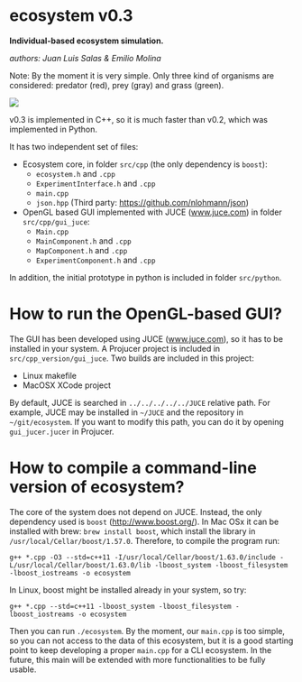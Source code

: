 # ecosystem v0.3

**Individual-based ecosystem simulation.**

*authors: Juan Luis Salas & Emilio Molina*

Note: By the moment it is very simple. Only three kind of organisms are considered: predator (red), prey (gray) and grass (green). 

![](https://raw.githubusercontent.com/EliosMolina/ecosystem/master/ecosystem_terrain.gif)

v0.3 is implemented in C++, so it is much faster than v0.2, which was implemented in Python.

It has two independent set of files:
- Ecosystem core, in folder `src/cpp` (the only dependency is `boost`):
    + `ecosystem.h` and `.cpp`
    + `ExperimentInterface.h` and `.cpp`
    + `main.cpp`
    + `json.hpp` (Third party: https://github.com/nlohmann/json)
- OpenGL based GUI implemented with JUCE (www.juce.com) in folder `src/cpp/gui_juce`:
    + `Main.cpp`
    + `MainComponent.h` and `.cpp`
    + `MapComponent.h` and `.cpp`
    + `ExperimentComponent.h` and `.cpp`

In addition, the initial prototype in python is included in folder `src/python`.


# How to run the OpenGL-based GUI?

The GUI has been developed using JUCE (www.juce.com), so it has to be installed in your system. A Projucer project is included in `src/cpp_version/gui_juce`. Two builds are included in this project:

* Linux makefile
* MacOSX XCode project

By default, JUCE is searched in `../../../../../JUCE` relative path. For example, JUCE may be installed in `~/JUCE` and the repository in `~/git/ecosystem`. If you want to modify this path, you can do it by opening `gui_jucer.jucer` in Projucer.

# How to compile a command-line version of ecosystem?

The core of the system does not depend on JUCE. Instead, the only dependency used is `boost` (http://www.boost.org/). In Mac OSx it can be installed with brew: `brew install boost`, which install the library in `/usr/local/Cellar/boost/1.57.0`. Therefore, to compile the program run:

`g++ *.cpp -O3 --std=c++11 -I/usr/local/Cellar/boost/1.63.0/include -L/usr/local/Cellar/boost/1.63.0/lib -lboost_system -lboost_filesystem -lboost_iostreams -o ecosystem`

In Linux, boost might be installed already in your system, so try:

`g++ *.cpp --std=c++11 -lboost_system -lboost_filesystem -lboost_iostreams -o ecosystem`

Then you can run `./ecosystem`. By the moment, our `main.cpp` is too simple, so you can not access to the data of this ecosystem, but it is a good starting point to keep developing a proper `main.cpp` for a CLI ecosystem. In the future, this main will be extended with more functionalities to be fully usable.
